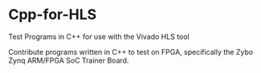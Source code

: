 # Cpp-for-HLS
Test Programs in C++ for use with the Vivado HLS tool


Contribute programs written in C++ to test on FPGA, specifically the Zybo Zynq ARM/FPGA SoC Trainer Board.
